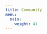 ```yaml
---
title: Community
menu:
  main:
    weight: 41
---
```


<!--add blocks of content here to add more sections to the community page -->
